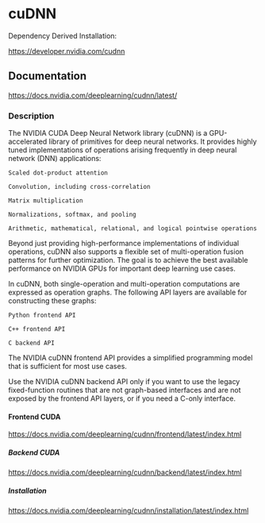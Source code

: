 # cuDNN

Dependency Derived Installation:

https://developer.nvidia.com/cudnn

## Documentation

https://docs.nvidia.com/deeplearning/cudnn/latest/

### Description

The NVIDIA CUDA Deep Neural Network library (cuDNN) is a GPU-accelerated library of primitives for deep neural networks. It provides highly tuned implementations of operations arising frequently in deep neural network (DNN) applications:

    Scaled dot-product attention

    Convolution, including cross-correlation

    Matrix multiplication

    Normalizations, softmax, and pooling

    Arithmetic, mathematical, relational, and logical pointwise operations

Beyond just providing high-performance implementations of individual operations, cuDNN also supports a flexible set of multi-operation fusion patterns for further optimization. The goal is to achieve the best available performance on NVIDIA GPUs for important deep learning use cases.

In cuDNN, both single-operation and multi-operation computations are expressed as operation graphs. The following API layers are available for constructing these graphs:

    Python frontend API

    C++ frontend API

    C backend API

The NVIDIA cuDNN frontend API provides a simplified programming model that is sufficient for most use cases.

Use the NVIDIA cuDNN backend API only if you want to use the legacy fixed-function routines that are not graph-based interfaces and are not exposed by the frontend API layers, or if you need a C-only interface.

#### Frontend CUDA

https://docs.nvidia.com/deeplearning/cudnn/frontend/latest/index.html

##### Backend CUDA

https://docs.nvidia.com/deeplearning/cudnn/backend/latest/index.html

##### Installation

https://docs.nvidia.com/deeplearning/cudnn/installation/latest/index.html

